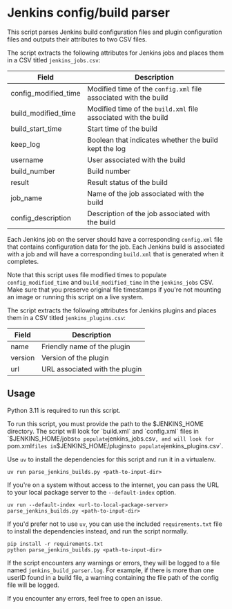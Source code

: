 # Jenkins config/build parser

This script parses Jenkins build configuration files and plugin configuration files and outputs
their attributes to two CSV files.

The script extracts the following attributes for Jenkins jobs and places them in a CSV titled
`jenkins_jobs.csv`:

| Field | Description |
| ----- | ----------- |
| config_modified_time | Modified time of the `config.xml` file associated with the build |
| build_modified_time | Modified time of the `build.xml` file associated with the build |
| build_start_time | Start time of the build |
| keep_log | Boolean that indicates whether the build kept the log |
| username | User associated with the build |
| build_number | Build number |
| result | Result status of the build |
| job_name | Name of the job associated with the build |
| config_description | Description of the job associated with the build |

Each Jenkins job on the server should have a corresponding `config.xml` file that contains
configuration data for the job. Each Jenkins build is associated with a job and will have a
corresponding `build.xml` that is generated when it completes.

Note that this script uses file modified times to populate `config_modified_time` and
`build_modified_time` in the `jenkins_jobs` CSV. Make sure that you preserve original file
timestamps if you're not mounting an image or running this script on a live system.

The script extracts the following attributes for Jenkins plugins and places them in a CSV titled
`jenkins_plugins.csv`:

| Field | Description |
| ----- | ----------- |
| name | Friendly name of the plugin |
| version | Version of the plugin |
| url | URL associated with the plugin |

## Usage

Python 3.11 is required to run this script.

To run this script, you must provide the path to the $JENKINS_HOME directory. The script will look
for `build.xml` and `config.xml` files in `$JENKINS_HOME/jobs` to populate `jenkins_jobs.csv`, and
will look for `pom.xml` files in `$JENKINS_HOME/plugins` to populate `jenkins_plugins.csv`.

Use `uv` to install the dependencies for this script and run it in a virtualenv.
```
uv run parse_jenkins_builds.py <path-to-input-dir>
```

If you're on a system without access to the internet, you can pass the URL to your local package
server to the `--default-index` option.
```
uv run --default-index <url-to-local-package-server> parse_jenkins_builds.py <path-to-input-dir> 
```

If you'd prefer not to use `uv`, you can use the included `requirements.txt` file to install the
dependencies instead, and run the script normally.

```
pip install -r requirements.txt
python parse_jenkins_builds.py <path-to-input-dir>
```

If the script encounters any warnings or errors, they will be logged to a file named
`jenkins_build_parser.log`. For example, if there is more than one userID found in a build file,
a warning containing the file path of the config file will be logged.

If you encounter any errors, feel free to open an issue.